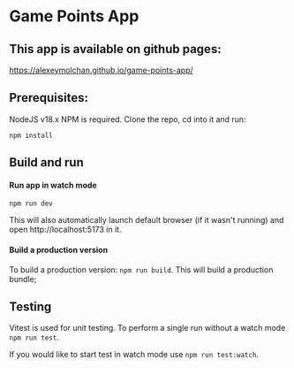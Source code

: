 # Game Points App

## This app is available on github pages:

https://alexeymolchan.github.io/game-points-app/

## Prerequisites:

NodeJS v18.x
NPM is required.
Clone the repo, cd into it and run:

`npm install`

## Build and run

#### Run app in watch mode

`npm run dev`

This will also automatically launch default browser (if it wasn't running) and open http://localhost:5173 in it.

#### Build a production version

To build a production version: `npm run build`. This will build a production bundle;

## Testing

Vitest is used for unit testing. To perform a single run without a watch mode `npm run test`.

If you would like to start test in watch mode use `npm run test:watch`.
